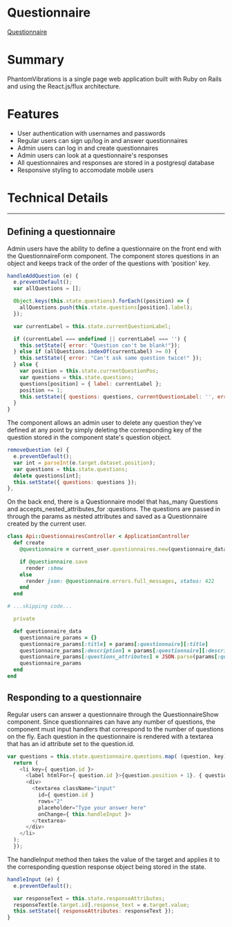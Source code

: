# Questionnaire

[Questionnaire](http:/everplansquestionnaire.herokuapp.com)

# Summary

PhantomVibrations is a single page web application built with Ruby on Rails and using the React.js/flux architecture.

# Features

  - User authentication with usernames and passwords
  - Regular users can sign up/log in and answer questionnaires
  - Admin users can log in and create questionnaires
  - Admin users can look at a questionnaire's responses
  - All questionnaires and responses are stored in a postgresql database
  - Responsive styling to accomodate mobile users

# Technical Details
---
## Defining a questionnaire

Admin users have the ability to define a questionnaire on the front end with the QuestionnaireForm component. The component stores questions in an object and keeps track of the order of the questions with 'position' key.

```JavaScript
handleAddQuestion (e) {
  e.preventDefault();
  var allQuestions = [];

  Object.keys(this.state.questions).forEach((position) => {
    allQuestions.push(this.state.questions[position].label);
  });

  var currentLabel = this.state.currentQuestionLabel;

  if (currentLabel === undefined || currentLabel === '') {
    this.setState({ error: "Question can't be blank!"});
  } else if (allQuestions.indexOf(currentLabel) >= 0) {
    this.setState({ error: "Can't ask same question twice!" });
  } else {
    var position = this.state.currentQuestionPos;
    var questions = this.state.questions;
    questions[position] = { label: currentLabel };
    position += 1;
    this.setState({ questions: questions, currentQuestionLabel: '', error: '', formError: '', currentQuestionPos: position});
  }
}
```

The component allows an admin user to delete any question they've defined at any point by simply deleting the corresponding key of the question stored in the component state's question object.

```JavaScript
removeQuestion (e) {
  e.preventDefault();
  var int = parseInt(e.target.dataset.position);
  var questions = this.state.questions;
  delete questions[int];
  this.setState({ questions: questions });
},
```
On the back end, there is a Questionnaire model that has_many Questions and accepts_nested_attributes_for :questions. The questions are passed in through the params as nested attributes and saved as a Questionnaire created by the current user.

```Ruby
class Api::QuestionnairesController < ApplicationController
  def create
    @questionnaire = current_user.questionnaires.new(questionnaire_data)

    if @questionnaire.save
      render :show
    else
      render json: @questionnaire.errors.full_messages, status: 422
    end
  end

# ...skipping code...

  private

  def questionnaire_data
    questionnaire_params = {}
    questionnaire_params[:title] = params[:questionnaire][:title]
    questionnaire_params[:description] = params[:questionnaire][:description]
    questionnaire_params[:questions_attributes] = JSON.parse(params[:questionnaire][:questions_attributes])
    questionnaire_params
  end
end

```

## Responding to a questionnaire

Regular users can answer a questionnaire through the QuestionnaireShow component. Since questionnaires can have any number of questions, the component must input handlers that correspond to the number of questions on the fly. Each question in the questionnaire is rendered with a textarea that has an id attribute set to the question.id.


```JavaScript
var questions = this.state.questionnaire.questions.map( (question, key) => {
  return (
    <li key={ question.id }>
      <label htmlFor={ question.id }>{question.position + 1}. { question.label }</label>
      <div>
        <textarea className="input"
          id={ question.id }
          rows="2"
          placeholder="Type your answer here"
          onChange={ this.handleInput }>
        </textarea>
      </div>
    </li>
  );
  });
```

The handleInput method then takes the value of the target and applies it to the corresponding question response object being stored in the state.

```JavaScript
handleInput (e) {
  e.preventDefault();

  var responseText = this.state.responseAttributes;
  responseText[e.target.id].response_text = e.target.value;
  this.setState({ responseAttributes: responseText });
}
```
